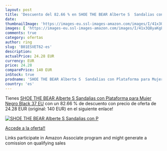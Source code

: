 ```yaml
---
layout: post
title: 'Descuento del 82.66 % en SHOE THE BEAR Alberte S  Sandalias con P'
date: 
thumbnailImage: 'https://images-eu.ssl-images-amazon.com/images/I/41x3Q8yaKgL._SL200_.jpg'
images: [ 'https://images-eu.ssl-images-amazon.com/images/I/41x3Q8yaKgL._SL200_.jpg' ]
comments: true
category: ofertas
author: ring
slug: 'B01ESVET62-es'
description:
actualPrice: 24.28 EUR
currency: EUR
price: 24.28
comparePrice: 140 EUR
inStock: true
prodname: 'SHOE THE BEAR Alberte S  Sandalias con Plataforma para Mujer  Negro  Black   37 EU'
country: 'es'
---
```


Tienes [SHOE THE BEAR Alberte S  Sandalias con Plataforma para Mujer  Negro  Black   37 EU](https://www.amazon.es/dp/B01ESVET62/?tag=tolees-21) con un 82.66 % de descuento con precio de oferta de 24.28 EUR (original: 140 EUR) en el siguiente enlace!

[![SHOE THE BEAR Alberte S  Sandalias con P](https://images-eu.ssl-images-amazon.com/images/I/41x3Q8yaKgL._SL200_.jpg)](https://www.amazon.es/dp/B01ESVET62/?tag=tolees-21)

[Accede a la oferta!!](https://www.amazon.es/dp/B01ESVET62/?tag=tolees-21)

Links participate in Amazon Associate program and might generate a comission on qualifying sales


